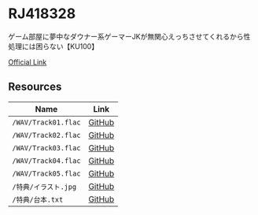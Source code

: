 # RJ418328

ゲーム部屋に夢中なダウナー系ゲーマーJKが無関心えっちさせてくれるから性処理には困らない【KU100】

[Official Link](https://www.dlsite.com/maniax-touch/work/=/product_id/RJ418328.html)

## Resources

|Name|Link|
|---|---|
|`/WAV/Track01.flac`|[GitHub](https://daydreamer-json.github.io/nsfw_folder_001/audio/RJ418328/WAV/Track01.flac)|
|`/WAV/Track02.flac`|[GitHub](https://daydreamer-json.github.io/nsfw_folder_001/audio/RJ418328/WAV/Track02.flac)|
|`/WAV/Track03.flac`|[GitHub](https://daydreamer-json.github.io/nsfw_folder_001/audio/RJ418328/WAV/Track03.flac)|
|`/WAV/Track04.flac`|[GitHub](https://daydreamer-json.github.io/nsfw_folder_001/audio/RJ418328/WAV/Track04.flac)|
|`/WAV/Track05.flac`|[GitHub](https://daydreamer-json.github.io/nsfw_folder_001/audio/RJ418328/WAV/Track05.flac)|
|`/特典/イラスト.jpg`|[GitHub](https://daydreamer-json.github.io/nsfw_folder_001/audio/RJ418328/特典/イラスト.jpg)|
|`/特典/台本.txt`|[GitHub](https://daydreamer-json.github.io/nsfw_folder_001/audio/RJ418328/特典/台本.txt)|
